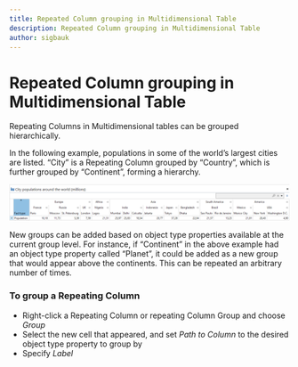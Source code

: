 ```yaml
---
title: Repeated Column grouping in Multidimensional Table
description: Repeated Column grouping in Multidimensional Table
author: sigbauk
---
```

# Repeated Column grouping in Multidimensional Table

Repeating Columns in Multidimensional tables can be grouped hierarchically.

In the following example, populations in some of the world’s largest cities are listed. “City” is a Repeating Column grouped by “Country”, which is further grouped by “Continent”, forming a hierarchy.

![Column_Grouping_Multidimensional_Table__Group_Repeating_Columns.png](media/Column_Grouping_Multidimensional_Table__Group_Repeating_Columns.png)

New groups can be added based on object type properties available at the current group level. For instance, if “Continent” in the above example had an object type property called “Planet”, it could be added as a new group that would appear above the continents. This can be repeated an arbitrary number of times.

### To group a Repeating Column
-	Right-click a Repeating Column or repeating Column Group and choose *Group*
-	Select the new cell that appeared, and set *Path to Column* to the desired object type property to group by
-	Specify *Label*